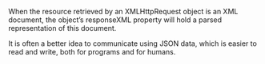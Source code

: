 When the resource retrieved by an XMLHttpRequest object is an XML
document, the object’s responseXML property will hold a parsed
representation of this document. 

It is often a better idea to communicate using JSON data, which is
easier to read and write, both for programs and for humans.
